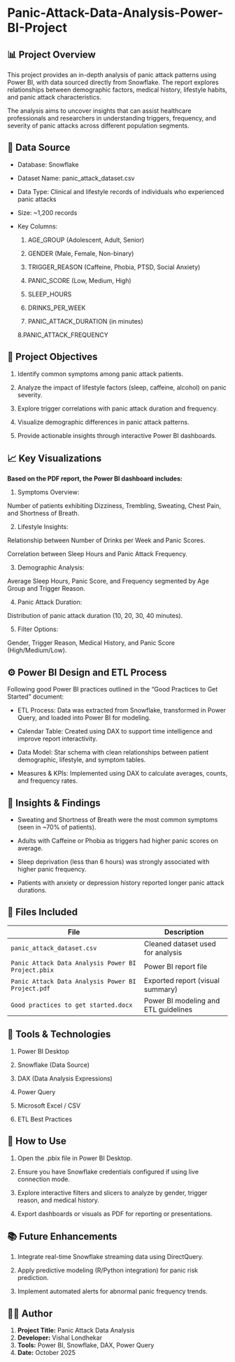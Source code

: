 # Panic-Attack-Data-Analysis-Power-BI-Project

## **📊 Project Overview**

This project provides an in-depth analysis of panic attack patterns using Power BI, with data sourced directly from Snowflake. The report explores relationships between demographic factors, medical history, lifestyle habits, and panic attack characteristics.

The analysis aims to uncover insights that can assist healthcare professionals and researchers in understanding triggers, frequency, and severity of panic attacks across different population segments.

## **🧾 Data Source**

* Database: Snowflake

* Dataset Name: panic_attack_dataset.csv

* Data Type: Clinical and lifestyle records of individuals who experienced panic attacks

* Size: ~1,200 records

* Key Columns:

  1. AGE_GROUP (Adolescent, Adult, Senior)

  2. GENDER (Male, Female, Non-binary)

  3. TRIGGER_REASON (Caffeine, Phobia, PTSD, Social Anxiety)

  4. PANIC_SCORE (Low, Medium, High)

  5. SLEEP_HOURS

  6. DRINKS_PER_WEEK

  7. PANIC_ATTACK_DURATION (in minutes)

  8.PANIC_ATTACK_FREQUENCY

## **🧩 Project Objectives**

  1. Identify common symptoms among panic attack patients.

  2. Analyze the impact of lifestyle factors (sleep, caffeine, alcohol) on panic severity.

  3. Explore trigger correlations with panic attack duration and frequency.

  4. Visualize demographic differences in panic attack patterns.

  5. Provide actionable insights through interactive Power BI dashboards.

## **📈 Key Visualizations**

**Based on the PDF report, the Power BI dashboard includes:**

  1. Symptoms Overview:

  Number of patients exhibiting Dizziness, Trembling, Sweating, Chest Pain, and Shortness of Breath.

  2. Lifestyle Insights:

  Relationship between Number of Drinks per Week and Panic Scores.

  Correlation between Sleep Hours and Panic Attack Frequency.

  3. Demographic Analysis:

  Average Sleep Hours, Panic Score, and Frequency segmented by Age Group and Trigger Reason.

  4. Panic Attack Duration:

  Distribution of panic attack duration (10, 20, 30, 40 minutes).

  5. Filter Options:

  Gender, Trigger Reason, Medical History, and Panic Score (High/Medium/Low).

## **⚙️ Power BI Design and ETL Process**

Following good Power BI practices outlined in the “Good Practices to Get Started” document:

  * ETL Process: Data was extracted from Snowflake, transformed in Power Query, and loaded into Power BI for modeling.

  * Calendar Table: Created using DAX to support time intelligence and improve report interactivity.

  * Data Model: Star schema with clean relationships between patient demographic, lifestyle, and symptom tables.

  * Measures & KPIs: Implemented using DAX to calculate averages, counts, and frequency rates.

## **🧠 Insights & Findings**

  * Sweating and Shortness of Breath were the most common symptoms (seen in ~70% of patients).

  * Adults with Caffeine or Phobia as triggers had higher panic scores on average.

  * Sleep deprivation (less than 6 hours) was strongly associated with higher panic frequency.

  * Patients with anxiety or depression history reported longer panic attack durations.

## **🧩 Files Included**
| File                                               | Description                          |
| -------------------------------------------------- | ------------------------------------ |
| `panic_attack_dataset.csv`                         | Cleaned dataset used for analysis    |
| `Panic Attack Data Analysis Power BI Project.pbix` | Power BI report file                 |
| `Panic Attack Data Analysis Power BI Project.pdf`  | Exported report (visual summary)     |
| `Good practices to get started.docx`               | Power BI modeling and ETL guidelines |

## **🧠 Tools & Technologies**

1. Power BI Desktop

2. Snowflake (Data Source)

3. DAX (Data Analysis Expressions)

4. Power Query

5. Microsoft Excel / CSV

6. ETL Best Practices

## **🚀 How to Use**

1. Open the .pbix file in Power BI Desktop.

2. Ensure you have Snowflake credentials configured if using live connection mode.

3. Explore interactive filters and slicers to analyze by gender, trigger reason, and medical history.

4. Export dashboards or visuals as PDF for reporting or presentations.

## **📚 Future Enhancements**

1. Integrate real-time Snowflake streaming data using DirectQuery.

2. Apply predictive modeling (R/Python integration) for panic risk prediction.

3. Implement automated alerts for abnormal panic frequency trends.

## **🧑‍💻 Author**

1. **Project Title:** Panic Attack Data Analysis
2. **Developer:** Vishal Londhekar
3. **Tools:** Power BI, Snowflake, DAX, Power Query
4. **Date:** October 2025
